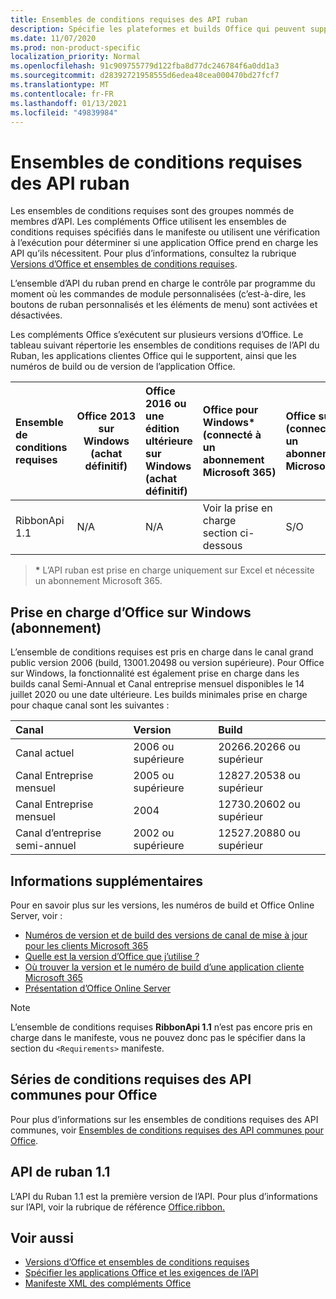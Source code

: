 ```yaml
---
title: Ensembles de conditions requises des API ruban
description: Spécifie les plateformes et builds Office qui peuvent supporter les API du ruban dynamique.
ms.date: 11/07/2020
ms.prod: non-product-specific
localization_priority: Normal
ms.openlocfilehash: 91c909755779d122fba8d77dc246784f6a0dd1a3
ms.sourcegitcommit: d28392721958555d6edea48cea000470bd27fcf7
ms.translationtype: MT
ms.contentlocale: fr-FR
ms.lasthandoff: 01/13/2021
ms.locfileid: "49839984"
---
```

# <a name="ribbon-api-requirement-sets"></a>Ensembles de conditions requises des API ruban

Les ensembles de conditions requises sont des groupes nommés de membres d’API. Les compléments Office utilisent les ensembles de conditions requises spécifiés dans le manifeste ou utilisent une vérification à l’exécution pour déterminer si une application Office prend en charge les API qu’ils nécessitent. Pour plus d’informations, consultez la rubrique [Versions d’Office et ensembles de conditions requises](../../develop/office-versions-and-requirement-sets.md).

L’ensemble d’API du ruban prend en charge le contrôle par programme du moment où les commandes de module personnalisées (c’est-à-dire, les boutons de ruban personnalisés et les éléments de menu) sont activées et désactivées.

Les compléments Office s’exécutent sur plusieurs versions d’Office. Le tableau suivant répertorie les ensembles de conditions requises de l’API du Ruban, les applications clientes Office qui le supportent, ainsi que les numéros de build ou de version de l’application Office.

|  Ensemble de conditions requises  | Office 2013 sur Windows<br>(achat définitif) | Office 2016 ou une édition ultérieure sur Windows<br>(achat définitif)   | Office pour Windows\*<br>(connecté à un abonnement Microsoft 365) |  Office sur iPad<br>(connecté à un abonnement Microsoft 365)  |  Office sur Mac\*<br>(connecté à un abonnement Microsoft 365)  | Office sur le web\*  |  Office Online Server  |
|:-----|-----|:-----|:-----|:-----|:-----|:-----|:-----|
| RibbonApi 1.1  | N/A | N/A | Voir la prise en charge<br>section ci-dessous | S/O | 16.38 | Novembre 2020 | S/O|

> **&#42;** L’API ruban est prise en charge uniquement sur Excel et nécessite un abonnement Microsoft 365.

## <a name="office-on-windows-subscription-support"></a>Prise en charge d’Office sur Windows (abonnement)

L’ensemble de conditions requises est pris en charge dans le canal grand public version 2006 (build, 13001.20498 ou version supérieure). Pour Office sur Windows, la fonctionnalité est également prise en charge dans les builds canal Semi-Annual et Canal entreprise mensuel disponibles le 14 juillet 2020 ou une date ultérieure. Les builds minimales prise en charge pour chaque canal sont les suivantes :  

|Canal | Version | Build|
|:-----|:-----|:-----|
|Canal actuel | 2006 ou supérieure | 20266.20266 ou supérieur|
|Canal Entreprise mensuel | 2005 ou supérieure | 12827.20538 ou supérieur|
|Canal Entreprise mensuel | 2004 | 12730.20602 ou supérieur|
|Canal d’entreprise semi-annuel | 2002 ou supérieure | 12527.20880 ou supérieur|

## <a name="more-information"></a>Informations supplémentaires

Pour en savoir plus sur les versions, les numéros de build et Office Online Server, voir :

- [Numéros de version et de build des versions de canal de mise à jour pour les clients Microsoft 365](https://support.office.com/article/version-and-build-numbers-of-update-channel-releases-ae942449-1fca-4484-898b-a933ea23def7)
- [Quelle est la version d’Office que j’utilise ?](https://support.office.com/article/What-version-of-Office-am-I-using-932788b8-a3ce-44bf-bb09-e334518b8b19)
- [Où trouver la version et le numéro de build d’une application cliente Microsoft 365](https://support.office.com/article/version-and-build-numbers-of-update-channel-releases-ae942449-1fca-4484-898b-a933ea23def7)
- [Présentation d’Office Online Server](/officeonlineserver/office-online-server-overview)

> [!NOTE]
> L’ensemble de conditions requises **RibbonApi 1.1** n’est pas encore pris en charge dans le manifeste, vous ne pouvez donc pas le spécifier dans la section du `<Requirements>` manifeste.


## <a name="office-common-api-requirement-sets"></a>Séries de conditions requises des API communes pour Office

Pour plus d’informations sur les ensembles de conditions requises des API communes, voir [Ensembles de conditions requises des API communes pour Office](office-add-in-requirement-sets.md).

## <a name="ribbon-api-11"></a>API de ruban 1.1

L’API du Ruban 1.1 est la première version de l’API. Pour plus d’informations sur l’API, voir la rubrique de référence [Office.ribbon.](/javascript/api/office/office.ribbon)

## <a name="see-also"></a>Voir aussi

- [Versions d’Office et ensembles de conditions requises](../../develop/office-versions-and-requirement-sets.md)
- [Spécifier les applications Office et les exigences de l’API](../../develop/specify-office-hosts-and-api-requirements.md)
- [Manifeste XML des compléments Office](../../develop/add-in-manifests.md)